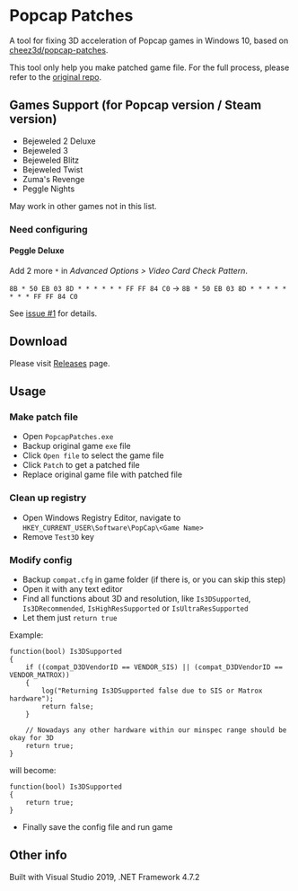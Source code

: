 # Popcap Patches

A tool for fixing 3D acceleration of Popcap games in Windows 10, based on [cheez3d/popcap-patches](https://github.com/cheez3d/popcap-patches/).

This tool only help you make patched game file. For the full process, please refer to the [original repo](https://github.com/cheez3d/popcap-patches/tree/master/popcap-games/bejeweled-3).

## Games Support (for Popcap version / Steam version)
- Bejeweled 2 Deluxe
- Bejeweled 3
- Bejeweled Blitz
- Bejeweled Twist
- Zuma's Revenge
- Peggle Nights

May work in other games not in this list.

### Need configuring
#### Peggle Deluxe
Add 2 more `*` in _Advanced Options > Video Card Check Pattern_.

`8B * 50 EB 03 8D * * * * * * FF FF 84 C0` → `8B * 50 EB 03 8D * * * * * * * * FF FF 84 C0`

See [issue #1](https://github.com/the1812/Popcap-Patches/issues/1) for details.

## Download
Please visit [Releases](https://github.com/the1812/Popcap-Patches/releases) page.

## Usage

### Make patch file
- Open `PopcapPatches.exe`
- Backup original game `exe` file
- Click `Open file` to select the game file
- Click `Patch` to get a patched file
- Replace original game file with patched file

### Clean up registry
- Open Windows Registry Editor, navigate to `HKEY_CURRENT_USER\Software\PopCap\<Game Name>`
- Remove `Test3D` key

### Modify config
- Backup `compat.cfg` in game folder (if there is, or you can skip this step)
- Open it with any text editor
- Find all functions about 3D and resolution, like `Is3DSupported`, `Is3DRecommended`, `IsHighResSupported` or `IsUltraResSupported`
- Let them just `return true`

Example:
```
function(bool) Is3DSupported
{
	if ((compat_D3DVendorID == VENDOR_SIS) || (compat_D3DVendorID == VENDOR_MATROX))
	{
		log("Returning Is3DSupported false due to SIS or Matrox hardware");
		return false;
	}

	// Nowadays any other hardware within our minspec range should be okay for 3D
	return true;
}
```
will become:
```
function(bool) Is3DSupported
{
	return true;
}
```
- Finally save the config file and run game

## Other info
Built with Visual Studio 2019, .NET Framework 4.7.2
